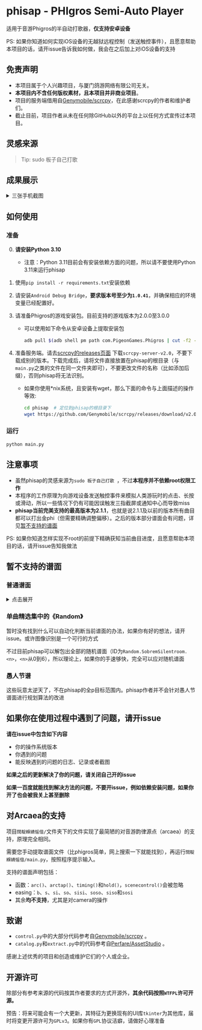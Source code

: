 # phisap - PHIgros Semi-Auto Player
适用于音游Phigros的半自动打歌器，**仅支持安卓设备**

PS: 如果你知道如何实现iOS设备的无越狱远程控制（发送触控事件），且愿意帮助本项目的话，请开issue告诉我如何做，我会在之后加上对iOS设备的支持

## 免责声明
+ 本项目属于个人兴趣项目，与厦门鸽游网络有限公司无关。
+ **本项目内不含任何版权素材，且本项目并非商业项目**。
+ 项目的服务端借用自[Genymobile/scrcpy](https://github.com/Genymobile/scrcpy)，在此感谢scrcpy的作者和维护者们。
+ 截止目前，项目作者从未在任何除GitHub以外的平台上以任何方式宣传过本项目。

## 灵感来源
> Tip: sudo 板子自己打歌

## 成果展示

<details>
<summary>三张手机截图</summary>

![截图1](./screenshots/phone-shot1.jpg)

![截图2](./screenshots/phone-shot2.jpg)

![截图3](./screenshots/phone-shot3.jpg)

</details>

## 如何使用

### 准备
0. **请安装Python 3.10**
    
    + 注意：Python 3.11目前会有安装依赖方面的问题，所以请不要使用Python 3.11来运行phisap
1. 使用`pip install -r requirements.txt`安装依赖
2. 请安装`Android Debug Bridge`，**要求版本号至少为`1.0.41`**，并确保相应的环境变量已经配置好。
3. 请准备Phigros的游戏安装包。目前支持的游戏版本为2.0.0至3.0.0
	+ 可以使用如下命令从安卓设备上提取安装包
		```bash
		adb pull $(adb shell pm path com.PigeonGames.Phigros | cut -f2 -d:) ./Phigros.apk
		```
4. 准备服务端。请去[scrcpy的releases页面](https://github.com/Genymobile/scrcpy/releases) 下载`scrcpy-server-v2.0`，不要下载成别的版本。下载完成后，请将文件直接放置在phisap的根目录（与`main.py`之类的文件在同一文件夹即可），不要更改文件的名称（比如添加后缀），否则phisap将无法识别。
    + 如果你使用*nix系统，且安装有wget，那么下面的命令与上面描述的操作等效:
        ```bash
        cd phisap  # 定位到phisap的根目录下
        wget https://github.com/Genymobile/scrcpy/releases/download/v2.0/scrcpy-server-v2.0
        ```

### 运行
```bash
python main.py
```

## 注意事项
+ 虽然phisap的灵感来源为`sudo 板子自己打歌 `，不过**本程序并不依赖root权限工作**
+ 本程序的工作原理为向游戏设备发送触控事件来模拟人类游玩时的点击、长按或滑动，所以一些情况下仍有可能因误触发三指截屏或通知中心而导致miss
+ **phisap当前完美支持的最高版本为2.1.1**，也就是说2.1.1及以前的版本所有曲目都可以打出金phi（但需要精确调整偏移）。之后的版本部分谱面会有问题，详见[暂不支持的谱面](#暂不支持的谱面)

PS: 如果你知道怎样实现不root的前提下精确获知当前曲目进度，且愿意帮助本项目的话，请开issue告知我做法

## 暂不支持的谱面
### 普通谱面

<details>
<summary>点击展开</summary>

下面这些谱面由于phisap目前的规划算法限制暂时无法被打出Phi（大部分是由于Flick判定失效，所以说啊...）

这些问题将在phisap后续的更新中被修复

注：这些谱面将按照章节列出。如果一个章节名用 _斜体_ 表示，意味着这个章节的曲目暂时没有测试完全，也就是说**这个章节的记录并不完整**。如果你发现了**该章节中**无法被phisap打出Phi的曲目，且这里没有列出，请开issue。如果可能的话最好在issue中描述一下大致是在哪里出现的Good/Bad/Miss，便于修复该问题。

#### _Single_

| 曲目        | 难度 | 最佳成绩 |
| ----------- | ---- | -------- |
| Snow Desert | IN   | 1 miss   |

#### Legacy

全φ

#### Chapter 5

全φ

#### Chapter 6

全φ

#### Chapter 7

全φ

#### Chapter 8

| 曲目              | 难度 | 最佳成绩 |
| ----------------- | ---- | -------- |
| DESTRUCTION 3,2,1 | IN   | 3 miss   |

注：本章中下列曲目需要使用algo2规划
+ Luminescence (IN)
+ DESTRUCTION 3,2,1 (AT)
+ Distorted Fate (IN, AT)

#### Side story 1

全φ

#### Side story 2

| 曲目                       | 难度 | 最佳成绩           |
| -------------------------- | ---- | ------------------ |
| INFiNiTE ENERZY -Overdoze- | AT   | 1 miss (使用algo2) |

#### _茶鸣拾贰律_

#### 姜米條

全φ

#### Lanota

| 曲目                  | 难度 | 最佳成绩 |
| --------------------- | ---- | -------- |
| Protoflicker          | IN   | 1 miss   |
| You are the Miserable | AT   | 1 miss   |
| Stasis                | AT   | 1 miss   |

#### Kalpa

全φ

#### Muse Dash

全φ

#### WAVEAT

全φ

#### GOOD

全φ

#### HyuN

全φ

#### Rising Sun Traxx

全φ

</details>

### 单曲精选集中的《Random》

暂时没有找到什么可以自动化判断当前谱面的办法，如果你有好的想法，请开issue。或许图像识别是一个可行的方式

不过目前phisap可以解包出全部的随机谱面（ID为`Random.SobremSilentroom.<n>`，`<n>`从0到6），所以理论上，如果你的手速够快，完全可以应对随机谱面

### 愚人节谱

这些玩意太逆天了，不在phisap的全p目标范围内。phisap作者并不会针对愚人节谱面进行规划算法的改进


## 如果你在使用过程中遇到了问题，请开issue
**请在issue中包含如下内容**
+ 你的操作系统版本
+ 你遇到的问题
+ 能反映遇到的问题的日志、记录或者截图

**如果之后的更新解决了你的问题，请关闭自己开的issue**

**如果一百度就能找到解决方法的问题，不要开issue，例如依赖安装问题，如果你开了也会被我关上甚至删除**

## 对Arcaea的支持
项目`闊靛緥婧愮偣/`文件夹下的文件实现了最简陋的对音游韵律源点（arcaea）的支持，原理完全相同。

需要您手动提取谱面文件（比phigros简单，网上搜索一下就能找到），再运行`闊靛緥婧愮偣/main.py`，按照程序提示输入。

支持的谱面声明包括：
+ 函数：`arc()`、`arctap()`、`timing()`和`hold()`，`scenecontrol()`会被忽略
+ easing：`b`、`s`、`si`、`so`、`sisi`、`soso`、`siso`和`sosi`
+ 其余**均不支持**，尤其是对camera的操作

## 致谢
+ `control.py`中的大部分代码参考自[Genymobile/scrcpy](https://github.com/Genymobile/scrcpy) 。
+ `catalog.py`和`extract.py`中的代码参考自[Perfare/AssetStudio](https://github.com/Perfare/AssetStudio) 。

感谢上述优秀的项目和创造或维护它们的个人或企业。

## 开源许可
除部分有参考来源的代码按其作者要求的方式开源外，**其余代码按照`WTFPL`许可开源。**

预告：将来可能会有一个大更新，其特征为更换现有的UI库`tkinter`为其他库，届时将变更开源许可为`GPLv3`。如果你有`GPL`协议洁癖，请做好心理准备
